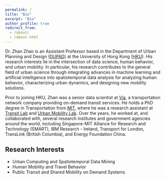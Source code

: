 ```yaml
---
permalink: /
title: "Bio"
excerpt: "Bio"
author_profile: true
redirect_from: 
  - /about/
  - /about.html
---
```


Dr. Zhan Zhao is an Assistant Professor based in the Department of Urban Planning and Design ([DUPAD](https://www.arch.hku.hk/programmes_/upad/)) at the University of Hong Kong ([HKU](https://hku.hk/)). His research interests lie in the intersection of data science, human behavior, and urban mobility. In particular, his research contributes to the general field of urban science through integrating advances in machine learning and artificial intelligence into spatiotemporal data analysis for analyzing human behavior, characterizing urban dynamics, and designing new mobility solutions. 

Prior to joining HKU, Zhan was a senior data scientist at [Via](https://ridewithvia.com/), a transportation network company providing on-demand transit services. He holds a PhD degree in Transportation from [MIT](https://cee.mit.edu/), where he was a research assistant at [Transit Lab](https://transitlab.mit.edu/) and [Urban Mobility Lab](https://mobility.mit.edu/). Over the years, he worked at, and collaborated with, several research institutes and government agencies around the world, including Singapore-MIT Alliance for Research and Technology (SMART), IBM Research - Ireland, Transport for London, TransLink (British Columbia), and Energy Foundation China.

## Research Interests
* Urban Computing and Spatiotemporal Data Mining
* Human Mobility and Travel Behavior
* Public Transit and Shared Mobility on Demand Systems
